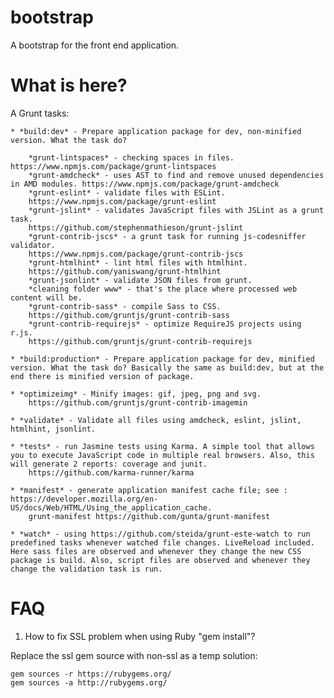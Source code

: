 # bootstrap

A bootstrap for the front end application.

# What is here?

A Grunt tasks:

    * *build:dev* - Prepare application package for dev, non-minified version. What the task do?
	
        *grunt-lintspaces* - checking spaces in files. https://www.npmjs.com/package/grunt-lintspaces
        *grunt-amdcheck* - uses AST to find and remove unused dependencies in AMD modules. https://www.npmjs.com/package/grunt-amdcheck
        *grunt-eslint* - validate files with ESLint.
        https://www.npmjs.com/package/grunt-eslint
        *grunt-jslint* - validates JavaScript files with JSLint as a grunt task.
        https://github.com/stephenmathieson/grunt-jslint
        *grunt-contrib-jscs* - a grunt task for running js-codesniffer validator.
        https://www.npmjs.com/package/grunt-contrib-jscs
        *grunt-htmlhint* - lint html files with htmlhint.
        https://github.com/yaniswang/grunt-htmlhint
        *grunt-jsonlint* - validate JSON files from grunt.
        *cleaning folder www* - that's the place where processed web content will be.
        *grunt-contrib-sass* - compile Sass to CSS.
        https://github.com/gruntjs/grunt-contrib-sass
        *grunt-contrib-requirejs* - optimize RequireJS projects using r.js.
        https://github.com/gruntjs/grunt-contrib-requirejs
        
    * *build:production* - Prepare application package for dev, minified version. What the task do? Basically the same as build:dev, but at the end there is minified version of package.
    
    * *optimizeimg* - Minify images: gif, jpeg, png and svg.
        https://github.com/gruntjs/grunt-contrib-imagemin
        
    * *validate* - Validate all files using amdcheck, eslint, jslint, htmlhint, jsonlint.
    
    * *tests* - run Jasmine tests using Karma. A simple tool that allows you to execute JavaScript code in multiple real browsers. Also, this will generate 2 reports: coverage and junit.
        https://github.com/karma-runner/karma
    
    * *manifest* - generate application manifest cache file; see : https://developer.mozilla.org/en-US/docs/Web/HTML/Using_the_application_cache.
        grunt-manifest https://github.com/gunta/grunt-manifest
        
    * *watch* - using https://github.com/steida/grunt-este-watch to run predefined tasks whenever watched file changes. LiveReload included. Here sass files are observed and whenever they change the new CSS package is build. Also, script files are observed and whenever they change the validation task is run.

# FAQ

1. How to fix SSL problem when using Ruby "gem install"?

Replace the ssl gem source with non-ssl as a temp solution:

    gem sources -r https://rubygems.org/
    gem sources -a http://rubygems.org/
